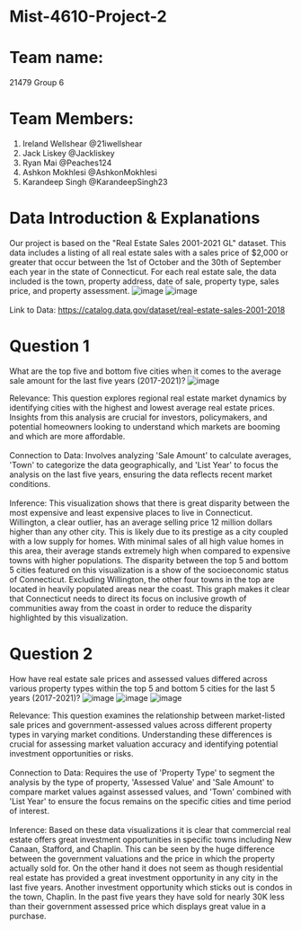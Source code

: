 # Mist-4610-Project-2
# Team name:
21479 Group 6
# Team Members:
1. Ireland Wellshear @21iwellshear
2. Jack Liskey @Jackliskey
3. Ryan Mai @Peaches124
4. Ashkon Mokhlesi  @AshkonMokhlesi
5. Karandeep Singh @KarandeepSingh23
# Data Introduction & Explanations
Our project is based on the "Real Estate Sales 2001-2021 GL" dataset. This data includes a listing of all real estate sales with a sales price of $2,000 or greater that occur between the 1st of October and the 30th of September each year in the state of Connecticut. For each real estate sale, the data included is the town, property address, date of sale, property type, sales price, and property assessment. 
![image](https://github.com/21iwellshear/MIST-4610-Project-2/assets/150079987/47f24226-db48-4a84-8b68-67a51fd3b0f2)
![image](https://github.com/21iwellshear/MIST-4610-Project-2/assets/150079987/bdc5600b-6b9a-4695-b678-3b49240e499d)
\
\
Link to Data: https://catalog.data.gov/dataset/real-estate-sales-2001-2018 


# Question 1
What are the top five and bottom five cities when it comes to the average sale amount for the last five years (2017-2021)?
![image](https://github.com/21iwellshear/MIST-4610-Project-2/assets/150079987/3ae9d0e5-1a67-4029-bf11-087fb0991d93)


Relevance: This question explores regional real estate market dynamics by identifying cities with the highest and lowest average real estate prices. Insights from this analysis are crucial for investors, policymakers, and potential homeowners looking to understand which markets are booming and which are more affordable.
\
\
Connection to Data: Involves analyzing 'Sale Amount' to calculate averages, 'Town' to categorize the data geographically, and 'List Year' to focus the analysis on the last five years, ensuring the data reflects recent market conditions.
\
\
Inference: This visualization shows that there is great disparity between the most expensive and least expensive places to live in Connecticut. Willington, a clear outlier, has an average selling price 12 million dollars higher than any other city. This is likely due to its prestige as a city coupled with a low supply for homes. With minimal sales of all high value homes in this area, their average stands extremely high when compared to expensive towns with higher populations. The disparity between the top 5 and bottom 5 cities featured on this visualization is a show of the socioeconomic status of Connecticut. Excluding Willington, the other four towns in the top are located in heavily populated areas near the coast. This graph makes it clear that Connecticut needs to direct its focus on inclusive growth of communities away from the coast in order to reduce the disparity highlighted by this visualization.

# Question 2
How have real estate sale prices and assessed values differed across various property types within the top 5 and bottom 5 cities for the last 5 years (2017-2021)? 
![image](https://github.com/21iwellshear/MIST-4610-Project-2/assets/150079987/c3ee4530-06e0-44a7-bd6f-c8eb28c3e248)
![image](https://github.com/21iwellshear/MIST-4610-Project-2/assets/150079987/8f116da8-91c7-4a7d-88a1-df9a5818df04)
![image](https://github.com/21iwellshear/MIST-4610-Project-2/assets/150079987/6f3d2dc5-1989-4dfa-996d-73d28854e193)


Relevance: This question examines the relationship between market-listed sale prices and government-assessed values across different property types in varying market conditions. Understanding these differences is crucial for assessing market valuation accuracy and identifying potential investment opportunities or risks.
\
\
Connection to Data: Requires the use of 'Property Type' to segment the analysis by the type of property, 'Assessed Value' and 'Sale Amount' to compare market values against assessed values, and 'Town' combined with 'List Year' to ensure the focus remains on the specific cities and time period of interest.
\
\
Inference: Based on these data visualizations it is clear that commercial real estate offers great investment opportunities in specific towns including New Canaan, Stafford, and Chaplin. This can be seen by the huge difference between the government valuations and the price in which the property actually sold for. On the other hand it does not seem as though residential real estate has provided a great investment opportunity in any city in the last five years. Another investment opportunity which sticks out is condos in the town, Chaplin. In the past five years they have sold for nearly 30K less than their government assessed price which displays great value in a purchase. 
